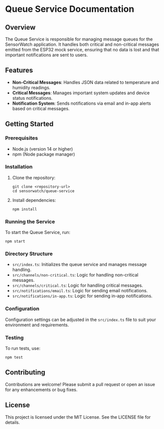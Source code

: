 # Queue Service Documentation

## Overview
The Queue Service is responsible for managing message queues for the SensorWatch application. It handles both critical and non-critical messages emitted from the ESP32 mock service, ensuring that no data is lost and that important notifications are sent to users.

## Features
- **Non-Critical Messages**: Handles JSON data related to temperature and humidity readings.
- **Critical Messages**: Manages important system updates and device status notifications.
- **Notification System**: Sends notifications via email and in-app alerts based on critical messages.

## Getting Started

### Prerequisites
- Node.js (version 14 or higher)
- npm (Node package manager)

### Installation
1. Clone the repository:
   ```
   git clone <repository-url>
   cd sensorwatch/queue-service
   ```

2. Install dependencies:
   ```
   npm install
   ```

### Running the Service
To start the Queue Service, run:
```
npm start
```

### Directory Structure
- `src/index.ts`: Initializes the queue service and manages message handling.
- `src/channels/non-critical.ts`: Logic for handling non-critical messages.
- `src/channels/critical.ts`: Logic for handling critical messages.
- `src/notifications/email.ts`: Logic for sending email notifications.
- `src/notifications/in-app.ts`: Logic for sending in-app notifications.

### Configuration
Configuration settings can be adjusted in the `src/index.ts` file to suit your environment and requirements.

### Testing
To run tests, use:
```
npm test
```

## Contributing
Contributions are welcome! Please submit a pull request or open an issue for any enhancements or bug fixes.

## License
This project is licensed under the MIT License. See the LICENSE file for details.